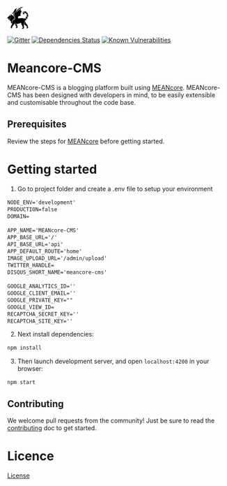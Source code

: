 [![MEANcore-CMS Logo](https://github.com/mrdav30/MEANcore-CMS/blob/meancore-cms/client/assets/images/logo.png)](https://github.com/mrdav30/MEANcore-CMS)

[![Gitter](https://badges.gitter.im/Join%20Chat.svg)](https://gitter.im/MEANcore-CMS/community#)
[![Dependencies Status](https://david-dm.org/mrdav30/MEANcore-CMS.svg)](https://david-dm.org/mrdav30/MEANcore-CMS)
[![Known Vulnerabilities](https://snyk.io/test/github/mrdav30/MEANcore-CMS/badge.svg?targetFile=package.json)](https://snyk.io/test/github/mrdav30/MEANcore-CMS?targetFile=package.json)

# Meancore-CMS

MEANcore-CMS is a blogging platform built using [MEANcore](https://github.com/mrdav30/MEANcore). MEANcore-CMS has been designed with developers in mind, to be easily extensible and customisable throughout the code base.

## Prerequisites
Review the steps for [MEANcore](https://github.com/mrdav30/MEANcore) before getting started.

# Getting started

1. Go to project folder and create a .env file to setup your environment 
```
NODE_ENV='development'
PRODUCTION=false
DOMAIN=

APP_NAME='MEANcore-CMS'
APP_BASE_URL='/'
API_BASE_URL='api'
APP_DEFAULT_ROUTE='home'
IMAGE_UPLOAD_URL='/admin/upload'
TWITTER_HANDLE=
DISQUS_SHORT_NAME='meancore-cms'

GOOGLE_ANALYTICS_ID=''
GOOGLE_CLIENT_EMAIL=''
GOOGLE_PRIVATE_KEY=""
GOOGLE_VIEW_ID=
RECAPTCHA_SECRET_KEY=''
RECAPTCHA_SITE_KEY=''
```

2. Next install dependencies:
 ```bash
 npm install
 ```

3. Then launch development server, and open `localhost:4200` in your browser:
 ```bash
 npm start
 ```

## Contributing
We welcome pull requests from the community! Just be sure to read the [contributing](https://github.com/mrdav30/MEANcore-CMS/blob/meancore-cms/CONTRIBUTING.MD) doc to get started.

# Licence

[License](https://github.com/mrdav30/MEANcore-CMS/blob/meancore-cms/LICENSE.MD) 
